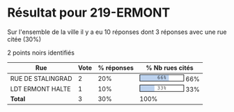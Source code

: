 # Résultat pour 219-ERMONT

Sur l'ensemble de la ville il y a eu 10 réponses dont 3 réponses avec une rue citée (30%)

2 points noirs identifiés

| Rue | Vote | % réponses | % Nb rues cités|
|-----|------|------------|----------------|
| RUE DE STALINGRAD | 2 | 20% | <img src="../../img/bar_66.gif" />&nbsp;66%|
| LDT ERMONT HALTE | 1 | 10% | <img src="../../img/bar_33.gif" />&nbsp;33%|
| **Total** | 3 | 30% | 100%|
